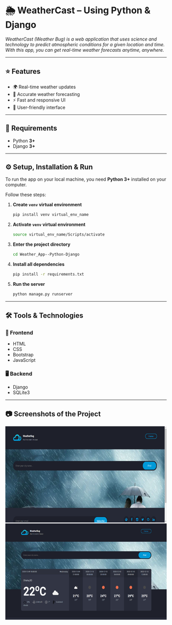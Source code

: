 # 🌦️ WeatherCast – Using Python & Django

*WeatherCast (Weather Bug) is a web application that uses science and technology to predict atmospheric conditions for a given location and time. With this app, you can get real-time weather forecasts anytime, anywhere.*  

---

## ⭐ Features
- 🌍 Real-time weather updates  
- 📡 Accurate weather forecasting  
- ⚡ Fast and responsive UI  
- 📱 User-friendly interface

---

## 📌 Requirements
- Python **3+**
- Django **3+**

---

## ⚙️ Setup, Installation & Run

To run the app on your local machine, you need **Python 3+** installed on your computer.  

Follow these steps:

1. **Create `venv` virtual environment**
    ```bash
    pip install venv virtual_env_name
    ```

2. **Activate `venv` virtual environment**
    ```bash
    source virtual_env_name/Scripts/activate
    ```

3. **Enter the project directory**
    ```bash
    cd Weather_App--Python-Django
    ```

4. **Install all dependencies**
    ```bash
    pip install -r requirements.txt
    ```

5. **Run the server**
    ```bash
    python manage.py runserver
    ```

---

## 🛠️ Tools & Technologies

### 🎨 Frontend
- HTML  
- CSS  
- Bootstrap  
- JavaScript  

### 🖥️ Backend
- Django  
- SQLite3  

---

## 📷 Screenshots of the Project

 <p align="center">
  <img width="660" height="300" src="static/ss/a.png">
  <img width="660" height="300" src="static/ss/b.png">
</p>


